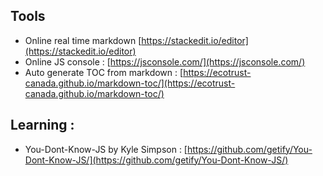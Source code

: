 ## Tools
* Online real time markdown [https://stackedit.io/editor](https://stackedit.io/editor)
* Online JS console : [https://jsconsole.com/](https://jsconsole.com/)
* Auto generate TOC from markdown : [https://ecotrust-canada.github.io/markdown-toc/](https://ecotrust-canada.github.io/markdown-toc/)

## Learning : 
* You-Dont-Know-JS by Kyle Simpson : [https://github.com/getify/You-Dont-Know-JS/](https://github.com/getify/You-Dont-Know-JS/)